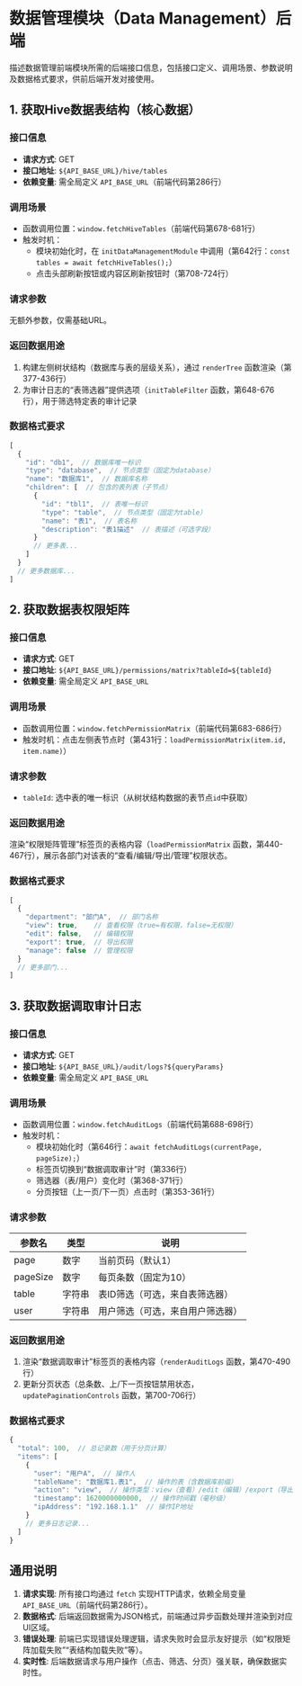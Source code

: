 # 数据管理模块（Data Management）后端

描述数据管理前端模块所需的后端接口信息，包括接口定义、调用场景、参数说明及数据格式要求，供前后端开发对接使用。


## 1. 获取Hive数据表结构（核心数据）

### 接口信息
- **请求方式**: GET
- **接口地址**: `${API_BASE_URL}/hive/tables`
- **依赖变量**: 需全局定义 `API_BASE_URL`（前端代码第286行）


### 调用场景
- 函数调用位置：`window.fetchHiveTables`（前端代码第678-681行）
- 触发时机：
  - 模块初始化时，在 `initDataManagementModule` 中调用（第642行：`const tables = await fetchHiveTables();`）
  - 点击头部刷新按钮或内容区刷新按钮时（第708-724行）


### 请求参数
无额外参数，仅需基础URL。


### 返回数据用途
1. 构建左侧树状结构（数据库与表的层级关系），通过 `renderTree` 函数渲染（第377-436行）
2. 为审计日志的“表筛选器”提供选项（`initTableFilter` 函数，第648-676行），用于筛选特定表的审计记录


### 数据格式要求
```javascript
[
  {
    "id": "db1",  // 数据库唯一标识
    "type": "database",  // 节点类型（固定为database）
    "name": "数据库1",  // 数据库名称
    "children": [  // 包含的表列表（子节点）
      {
        "id": "tbl1",  // 表唯一标识
        "type": "table",  // 节点类型（固定为table）
        "name": "表1",  // 表名称
        "description": "表1描述"  // 表描述（可选字段）
      }
      // 更多表...
    ]
  }
  // 更多数据库...
]
```


## 2. 获取数据表权限矩阵

### 接口信息
- **请求方式**: GET
- **接口地址**: `${API_BASE_URL}/permissions/matrix?tableId=${tableId}`
- **依赖变量**: 需全局定义 `API_BASE_URL`


### 调用场景
- 函数调用位置：`window.fetchPermissionMatrix`（前端代码第683-686行）
- 触发时机：点击左侧表节点时（第431行：`loadPermissionMatrix(item.id, item.name)`）


### 请求参数
- `tableId`: 选中表的唯一标识（从树状结构数据的表节点`id`中获取）


### 返回数据用途
渲染“权限矩阵管理”标签页的表格内容（`loadPermissionMatrix` 函数，第440-467行），展示各部门对该表的“查看/编辑/导出/管理”权限状态。


### 数据格式要求
```javascript
[
  {
    "department": "部门A",  // 部门名称
    "view": true,    // 查看权限（true=有权限，false=无权限）
    "edit": false,   // 编辑权限
    "export": true,  // 导出权限
    "manage": false  // 管理权限
  }
  // 更多部门...
]
```


## 3. 获取数据调取审计日志

### 接口信息
- **请求方式**: GET
- **接口地址**: `${API_BASE_URL}/audit/logs?${queryParams}`
- **依赖变量**: 需全局定义 `API_BASE_URL`


### 调用场景
- 函数调用位置：`window.fetchAuditLogs`（前端代码第688-698行）
- 触发时机：
  - 模块初始化时（第646行：`await fetchAuditLogs(currentPage, pageSize);`）
  - 标签页切换到“数据调取审计”时（第336行）
  - 筛选器（表/用户）变化时（第368-371行）
  - 分页按钮（上一页/下一页）点击时（第353-361行）


### 请求参数
| 参数名 | 类型 | 说明 |
|--------|------|------|
| page | 数字 | 当前页码（默认1） |
| pageSize | 数字 | 每页条数（固定为10） |
| table | 字符串 | 表ID筛选（可选，来自表筛选器） |
| user | 字符串 | 用户筛选（可选，来自用户筛选器） |


### 返回数据用途
1. 渲染“数据调取审计”标签页的表格内容（`renderAuditLogs` 函数，第470-490行）
2. 更新分页状态（总条数、上/下一页按钮禁用状态，`updatePaginationControls` 函数，第700-706行）


### 数据格式要求
```javascript
{
  "total": 100,  // 总记录数（用于分页计算）
  "items": [
    {
      "user": "用户A",  // 操作人
      "tableName": "数据库1.表1",  // 操作的表（含数据库前缀）
      "action": "view",  // 操作类型：view（查看）/edit（编辑）/export（导出）/delete（删除）
      "timestamp": 1620000000000,  // 操作时间戳（毫秒级）
      "ipAddress": "192.168.1.1"  // 操作IP地址
    }
    // 更多日志记录...
  ]
}
```


## 通用说明
1. **请求实现**: 所有接口均通过 `fetch` 实现HTTP请求，依赖全局变量 `API_BASE_URL`（前端代码第286行）。
2. **数据格式**: 后端返回数据需为JSON格式，前端通过异步函数处理并渲染到对应UI区域。
3. **错误处理**: 前端已实现错误处理逻辑，请求失败时会显示友好提示（如“权限矩阵加载失败”“表结构加载失败”等）。
4. **实时性**: 后端数据请求与用户操作（点击、筛选、分页）强关联，确保数据实时性。
